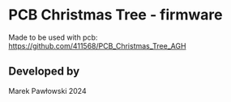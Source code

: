 # PCB Christmas Tree - firmware

Made to be used with pcb: https://github.com/411568/PCB_Christmas_Tree_AGH

## Developed by
Marek Pawłowski
2024
